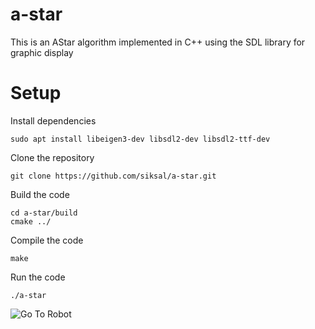 # a-star
This is an AStar algorithm implemented in C++ using the SDL library for graphic display

# Setup
Install dependencies
```
sudo apt install libeigen3-dev libsdl2-dev libsdl2-ttf-dev
```
Clone the repository
```
git clone https://github.com/siksal/a-star.git
```
Build the code
```
cd a-star/build
cmake ../
```
Compile the code
```
make
```
Run the code
```
./a-star
```
![Go To Robot](https://github.com/siksal/a-star/blob/master/go_to_robot.gif)
